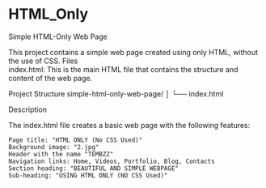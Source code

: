 # HTML_Only

Simple HTML-Only Web Page

This project contains a simple web page created using only HTML, without the use of CSS.
Files  
    index.html: This is the main HTML file that contains the structure and content of the web page.

Project Structure
    simple-html-only-web-page/
│
└── index.html


Description

The index.html file creates a basic web page with the following features:

    Page title: "HTML ONLY (No CSS Used)"
    Background image: "2.jpg"
    Header with the name "TEMBZZ"
    Navigation links: Home, Videos, Portfolio, Blog, Contacts
    Section heading: "BEAUTIFUL AND SIMPLE WEBPAGE"
    Sub-heading: "USING HTML ONLY (NO CSS Used)"
